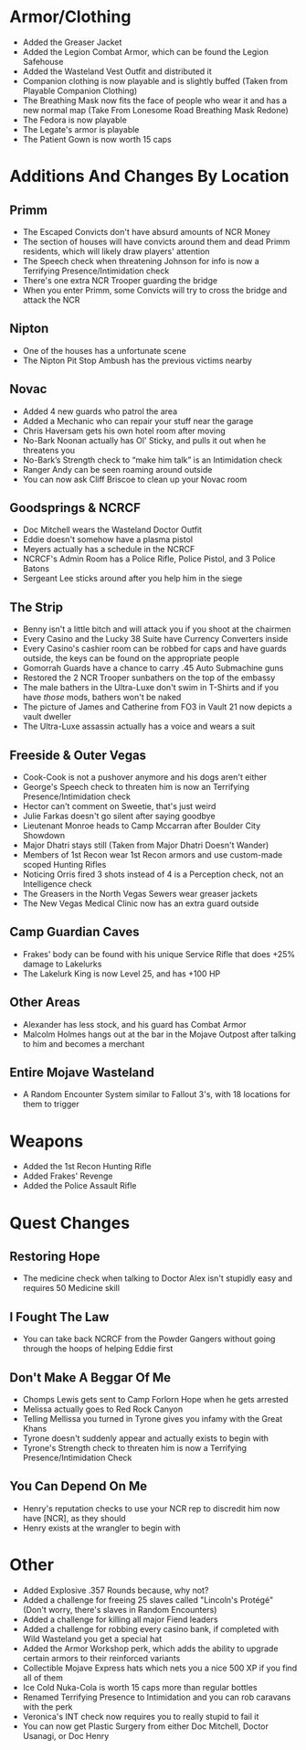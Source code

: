 # Armor/Clothing
 - Added the Greaser Jacket
 - Added the Legion Combat Armor, which can be found the Legion Safehouse
 - Added the Wasteland Vest Outfit and distributed it
 - Companion clothing is now playable and is slightly buffed (Taken from Playable Companion Clothing﻿)
 - The Breathing Mask now fits the face of people who wear it and has a new normal map (Take From Lonesome Road Breathing Mask Redone)
 - The Fedora is now playable
 - The Legate's armor is playable
 - The Patient Gown is now worth 15 caps

# Additions And Changes By Location
 
## Primm
 - The Escaped Convicts don't have absurd amounts of NCR Money
 - The section of houses will have convicts around them and dead Primm residents, which will likely draw players' attention
 - The Speech check when threatening Johnson for info is now a Terrifying Presence/Intimidation check
 - There's one extra NCR Trooper guarding the bridge
 - When you enter Primm, some Convicts will try to cross the bridge and attack the NCR

## Nipton
 - One of the houses has a unfortunate scene
 - The Nipton Pit Stop Ambush has the previous victims nearby

## Novac
 - Added 4 new guards who patrol the area
 - Added a Mechanic who can repair your stuff near the garage
 - Chris Haversam gets his own hotel room after moving
 - No-Bark Noonan actually has Ol' Sticky, and pulls it out when he threatens you
 - No-Bark’s Strength check to “make him talk” is an Intimidation check
 - Ranger Andy can be seen roaming around outside
 - You can now ask Cliff Briscoe to clean up your Novac room
 
## Goodsprings & NCRCF
 - Doc Mitchell wears the Wasteland Doctor Outfit
 - Eddie doesn't somehow have a plasma pistol
 - Meyers actually has a schedule in the NCRCF
 - NCRCF's Admin Room has a Police Rifle, Police Pistol, and 3 Police Batons
 - Sergeant Lee sticks around after you help him in the siege

## The Strip
 - Benny isn't a little bitch and will attack you if you shoot at the chairmen
 - Every Casino and the Lucky 38 Suite have Currency Converters inside
 - Every Casino's cashier room can be robbed for caps and have guards outside, the keys can be found on the appropriate people
 - Gomorrah Guards have a chance to carry .45 Auto Submachine guns
 - Restored the 2 NCR Trooper sunbathers on the top of the embassy
 - The male bathers in the Ultra-Luxe don't swim in T-Shirts and if you have _those_ mods, bathers won't be naked
 - The picture of James and Catherine from FO3 in Vault 21 now depicts a vault dweller
 - The Ultra-Luxe assassin actually has a voice and wears a suit
 
## Freeside & Outer Vegas
 - Cook-Cook is not a pushover anymore and his dogs aren't either
 - George's Speech check to threaten him is now an Terrifying Presence/Intimidation check
 - Hector can't comment on Sweetie, that's just weird
 - Julie Farkas doesn't go silent after saying goodbye
 - Lieutenant Monroe heads to Camp Mccarran after Boulder City Showdown
 - Major Dhatri stays still (Taken from Major Dhatri Doesn't Wander)
 - Members of 1st Recon wear 1st Recon armors and use custom-made scoped Hunting Rifles
 - Noticing Orris fired 3 shots instead of 4 is a Perception check, not an Intelligence check
 - The Greasers in the North Vegas Sewers wear greaser jackets
 - The New Vegas Medical Clinic now has an extra guard outside
 
## Camp Guardian Caves
 - Frakes' body can be found with his unique Service Rifle that does +25% damage to Lakelurks
 - The Lakelurk King is now Level 25, and has +100 HP

## Other Areas
 - Alexander has less stock, and his guard has Combat Armor
 - Malcolm Holmes hangs out at the bar in the Mojave Outpost after talking to him and becomes a merchant
 
## Entire Mojave Wasteland
 - A Random Encounter System similar to Fallout 3's, with 18 locations for them to trigger

# Weapons
 - Added the 1st Recon Hunting Rifle
 - Added Frakes' Revenge
 - Added the Police Assault Rifle

# Quest Changes
 
## Restoring Hope
 - The medicine check when talking to Doctor Alex isn't stupidly easy and requires 50 Medicine skill
  
## I Fought The Law
 - You can take back NCRCF from the Powder Gangers without going through the hoops of helping Eddie first
  
## Don't Make A Beggar Of Me
 - Chomps Lewis gets sent to Camp Forlorn Hope when he gets arrested
 - Melissa actually goes to Red Rock Canyon
 - Telling Mellissa you turned in Tyrone gives you infamy with the Great Khans
 - Tyrone doesn't suddenly appear and actually exists to begin with
 - Tyrone's Strength check to threaten him is now a Terrifying Presence/Intimidation Check
 
## You Can Depend On Me
 - Henry's reputation checks to use your NCR rep to discredit him now have [NCR], as they should
 - Henry exists at the wrangler to begin with

# Other
- Added Explosive .357 Rounds because, why not?
- Added a challenge for freeing 25 slaves called "Lincoln's Protégé" (Don't worry, there's slaves in Random Encounters)
- Added a challenge for killing all major Fiend leaders
- Added a challenge for robbing every casino bank, if completed with Wild Wasteland you get a special hat
- Added the Armor Workshop perk, which adds the ability to upgrade certain armors to their reinforced variants
- Collectible Mojave Express hats which nets you a nice 500 XP if you find all of them
- Ice Cold Nuka-Cola is worth 15 caps more than regular bottles
- Renamed Terrifying Presence to Intimidation and you can rob caravans with the perk
- Veronica's INT check now requires you to really stupid to fail it
- You can now get Plastic Surgery from either Doc Mitchell, Doctor Usanagi, or Doc Henry

